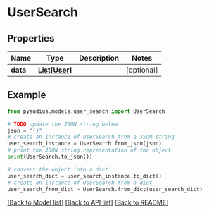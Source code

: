 # UserSearch


## Properties

Name | Type | Description | Notes
------------ | ------------- | ------------- | -------------
**data** | [**List[User]**](User.md) |  | [optional] 

## Example

```python
from pyaudius.models.user_search import UserSearch

# TODO update the JSON string below
json = "{}"
# create an instance of UserSearch from a JSON string
user_search_instance = UserSearch.from_json(json)
# print the JSON string representation of the object
print(UserSearch.to_json())

# convert the object into a dict
user_search_dict = user_search_instance.to_dict()
# create an instance of UserSearch from a dict
user_search_from_dict = UserSearch.from_dict(user_search_dict)
```
[[Back to Model list]](../README.md#documentation-for-models) [[Back to API list]](../README.md#documentation-for-api-endpoints) [[Back to README]](../README.md)


